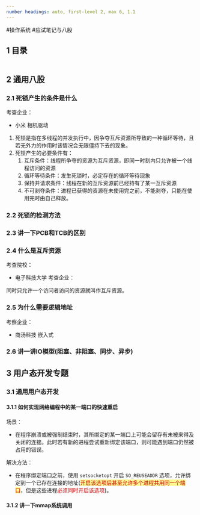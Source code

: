 ```yaml
---
number headings: auto, first-level 2, max 6, 1.1
---
```

#操作系统 #应试笔记与八股 

## 1 目录

```toc
```

## 2 通用八股

### 2.1 死锁产生的条件是什么

考查企业：
- 小米 相机驱动

1. 死锁是指在多线程的并发执行中，因争夺互斥资源所导致的一种循环等待，且若无外力的作用时该情况会无限僵持下去的现象。
2. 死锁产生的必要条件有：
	1. 互斥条件：线程所争夺的资源为互斥资源，即同一时刻内只允许被一个线程访问的资源
	2. 循环等待条件：发生死锁时，必定存在的循环等待现象
	3. 保持并请求条件：线程在新的互斥资源前已经持有了某一互斥资源
	4. 不可剥夺条件：进程已获得的资源在未使用完之前，不能剥夺，只能在使用完时由自己释放。

### 2.2 死锁的检测方法



### 2.3 讲一下PCB和TCB的区别



### 2.4 什么是互斥资源

考查院校：
- 电子科技大学
考查企业：

同时只允许一个访问者访问的资源就叫作互斥资源。

### 2.5 为什么需要逻辑地址

考察企业：
- 商汤科技 嵌入式

### 2.6 讲一讲IO模型(阻塞、非阻塞、同步、异步)





## 3 用户态开发专题

### 3.1 通用用户态开发

#### 3.1.1 如何实现网络编程中的某一端口的快速重启

场景：
- 在程序崩溃或被强制结束时，其所绑定的某一端口上可能会留存有未被来得及关闭的连接。此时若有新的进程尝试重新绑定该端口，则可能遇到端口仍然被占用的错误。

解决方法：
- 在程序绑定端口之前，使用 `setsocketopt` 开启 `SO_REUSEADDR` 选项，允许绑定到一个已存在连接的地址(<span style="background:#fff88f"><font color="#c00000">开启该选项后甚至允许多个进程共用同一个端口</font></span>，但是这些进程<font color="#c00000">必须同时开启该选项</font>)。

#### 3.1.2 讲一下mmap系统调用

